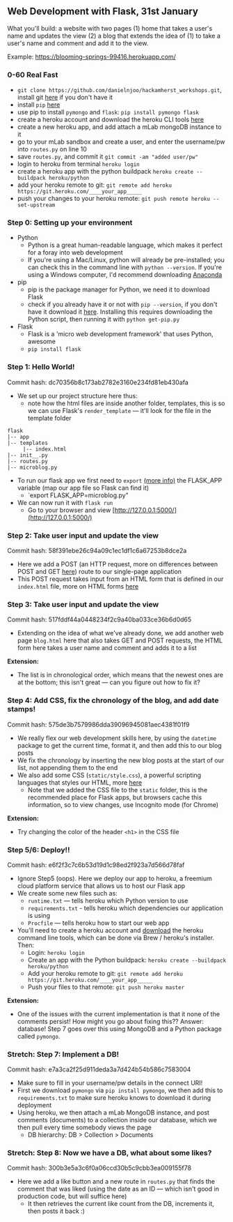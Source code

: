 ## Web Development with Flask, 31st January

What you'll build: a website with two pages (1) home that takes a user's name and updates the view (2) a blog that extends the idea of (1) to take a user's name and comment and add it to the view.

Example: https://blooming-springs-99416.herokuapp.com/

### 0-60 Real Fast

- `git clone https://github.com/danielnjoo/hackamherst_workshops.git`, install git [here](https://git-scm.com/downloads) if you don't have it
- install `pip` [here](https://pip.pypa.io/en/stable/installing/)
- use pip to install `pymongo` and `flask`: `pip install pymongo flask`
- create a heroku account and download the heroku CLI tools [here](https://devcenter.heroku.com/articles/heroku-cli#download-and-install)
- create a new heroku app, and add attach a mLab mongoDB instance to it
- go to your mLab sandbox and create a user, and enter the username/pw into `routes.py` on line 10
- save `routes.py`, and commit it `git commit -am "added user/pw"`
- login to heroku from terminal `heroku login`
- create a heroku app with the python buildpack `heroku create --buildpack heroku/python`
- add your heroku remote to git: `git remote add heroku https://git.heroku.com/____your_app_____`
- push your changes to your heroku remote: `git push remote heroku --set-upstream`

### Step 0: Setting up your environment

- Python
  - Python is a great human-readable language, which makes it perfect for a foray into web development
  - If you're using a Mac/Linux, python will already be pre-installed; you can check this in the command line with `python --version`. If you're using a Windows computer, I'd recommend downloading [Anaconda](https://anaconda.org/anaconda/python)
- pip
  - pip is the package manager for Python, we need it to download Flask
  - check if you already have it or not with `pip --version`, if you don't have it download it [here](https://pip.pypa.io/en/stable/installing/). Installing this requires downloading the Python script, then running it with `python get-pip.py`
- Flask
  - Flask is a 'micro web development framework' that uses Python, awesome
  - `pip install flask`

### Step 1: Hello World!
Commit hash: dc70356b8c173ab2782e3160e234fd81eb430afa

- We set up our project structure here thus:
  - note how the html files are inside another folder, templates, this is so we can use Flask's `render_template` — it'll look for the file in the template folder

```
flask
|-- app
|-- templates
     |-- index.html
|-- init__.py
|-- routes.py
|-- microblog.py
```

- To run our flask app we first need to `export` [(more info)](https://stackoverflow.com/questions/7328223/unix-export-command) the FLASK_APP variable (map our app file so Flask can find it)
  - `export FLASK_APP=microblog.py"
- We can now run it with `flask run`
  - Go to your browser and view [http://127.0.0.1:5000/](http://127.0.0.1:5000/)

### Step 2: Take user input and update the view
Commit hash: 58f391ebe26c94a09c1ec1df1c6a67253b8dce2a

- Here we add a POST (an HTTP request, more on differences between POST and GET [here](https://www.w3schools.com/tags/ref_httpmethods.asp)) route to our single-page application
- This POST request takes input from an HTML form that is defined in our `index.html` file, more on HTML forms [here](https://www.w3schools.com/html/html_forms.asp)

### Step 3: Take user input and update the view
Commit hash: 517fddf44a0448234f2c9a40ba033ce36b6d0d65

- Extending on the idea of what we've already done, we add another web page `blog.html` here that also takes GET and POST requests, the HTML form here takes a user name and comment and adds it to a list

__Extension:__
- The list is in chronological order, which means that the newest ones are at the bottom; this isn't great — can you figure out how to fix it?

### Step 4: Add CSS, fix the chronology of the blog, and add date stamps!
Commit hash: 575de3b7579986dda39096945081aec4381f01f9

- We really flex our web development skills here, by using the `datetime` package to get the current time, format it, and then add this to our blog posts
- We fix the chronology by inserting the new blog posts at the start of our list, not appending them to the end
- We also add some CSS (`static/style.css`), a powerful scripting languages that styles our HTML, more [here](https://www.w3schools.com/css/)
  - Note that we added the CSS file to the `static` folder, this is the recommended place for Flask apps, but browsers cache this information, so to view changes, use Incognito mode (for Chrome)

__Extension:__
- Try changing the color of the header `<h1>` in the CSS file

### Step 5/6: Deploy!!
Commit hash: e6f2f3c7c6b53d19d1c98ed2f923a7d566d78faf

- Ignore Step5 (oops). Here we deploy our app to heroku, a freemium cloud platform service that allows us to host our Flask app
- We create some new files such as:
  - `runtime.txt` — tells heroku which Python version to use
  - `requirements.txt` - tells heroku which dependencies our application is using
  - `Procfile` — tells heroku how to start our web app
- You'll need to create a heroku account and [download](https://devcenter.heroku.com/articles/heroku-cli#download-and-install) the heroku command line tools, which can be done via Brew / heroku's installer. Then:
  - Login: `heroku login`
  - Create an app with the Python buildpack: `heroku create --buildpack heroku/python`
  - Add your heroku remote to git: `git remote add heroku https://git.heroku.com/____your_app_____`
  - Push your files to that remote: `git push heroku master`

__Extension:__
- One of the issues with the current implementation is that it none of the comments persist! How might you go about fixing this?? Answer: database! Step 7 goes over this using MongoDB and a Python package called `pymongo`.

### Stretch: Step 7: Implement a DB!
Commit hash: e7a3ca2f25d911deda3a7d424b54b586c7583004

- Make sure to fill in your username/pw details in the connect URI!
- First we download `pymongo` via `pip install pymongo`, we then add this to `requirements.txt` to make sure heroku knows to download it during deployment
- Using heroku, we then attach a mLab MongoDB instance, and post comments (documents) to a collection inside our database, which we then pull every time somebody views the page    
  - DB hierarchy: DB > Collection > Documents

### Stretch: Step 8: Now we have a DB, what about some likes?
Commit hash: 300b3e5a3c6f0a06ccd30b5c9cbb3ea009155f78

- Here we add a like button and a new route in `routes.py` that finds the comment that was liked (using the date as an ID — which isn't good in production code, but will suffice here)
  - It then retrieves the current like count from the DB, increments it, then posts it back :)
